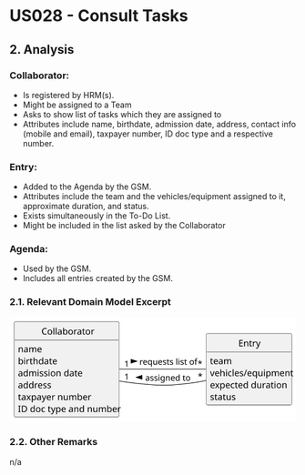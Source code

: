 # US028 - Consult Tasks 

## 2. Analysis

### Collaborator:
* Is registered by HRM(s).
* Might be assigned to a Team
* Asks to show list of tasks which they are assigned to
* Attributes include name, birthdate, admission date, address, contact info (mobile and email), taxpayer number, ID doc type and a respective number.

### Entry:
* Added to the Agenda by the GSM.
* Attributes include the team and the vehicles/equipment assigned to it, approximate duration, and status.
* Exists simultaneously in the To-Do List.
* Might be included in the list asked by the Collaborator

### Agenda:
* Used by the GSM.
* Includes all entries created by the GSM.

### 2.1. Relevant Domain Model Excerpt 

![Domain Model](svg/us028-domain-model.svg)

### 2.2. Other Remarks

n/a